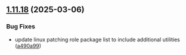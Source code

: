 ## [1.11.18](https://github.com/arpanrec/arpanrec.nebula/compare/1.11.17...1.11.18) (2025-03-06)


### Bug Fixes

* update linux patching role package list to include additional utilities ([a490a99](https://github.com/arpanrec/arpanrec.nebula/commit/a490a99b8541e112d62769ad4a335e4eabf58987))
